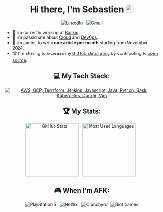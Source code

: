 <div align="center">
   <h1>Hi there, I'm Sebastien <img src="https://media.giphy.com/media/hvRJCLFzcasrR4ia7z/giphy.gif" width="25px"> </h1>
   
   
</div>

<div align="center">
    
[![LinkedIn](https://skillicons.dev/icons?i=linkedin)](https://www.linkedin.com/in/sebastien-vujic/) &nbsp;
[![Gmail](https://skillicons.dev/icons?i=gmail)](mailto:sebastienvujic@gmail.com?subject=Hello%20Jasper,%20From%20Github)

</div>

- 🔭 I’m currently working at [Bankin ](https://www.linkedin.com/company/bankin/)
- 🌱 I’m passionate about [Cloud](https://aws.amazon.com/serverless/) and [DevOps](https://ethereum.org/en/web3/).
- 📝 I’m aiming to write **one article per month** starting from November 2024.
- 🏆 I'm striving to increase my [GitHub stats rating](#🏆-my-stats) by contributing to [open source](https://opensource.com/resources/what-open-source).


<div align="center">

## 💻 My Tech Stack:

[![AWS, GCP, Terraform, Jenkins, Javascript, Java, Python, Bash, Kubernetes, Docker, Vim](https://skillicons.dev/icons?i=aws,gcp,terraform,javascript,java,python,bash,kubernetes,docker,vim)](https://skillicons.dev)


## 🏆 My Stats:

<p>
    <img height=175 alt="GitHub Stats" src="https://github-readme-stats.vercel.app/api?username=sekolak&show_icons=true&count_private=true&theme=dark" />&nbsp;&nbsp;
    <img height=175 alt="Most Used Languages" src="https://github-readme-stats.vercel.app/api/top-langs/?username=sekolak&layout=compact&theme=dark" />&nbsp;&nbsp;
</p>


## 🎮 When I'm AFK:

![PlayStation 5](https://img.shields.io/badge/Playstation%205-003791?style=for-the-badge&logo=playstation-5&logoColor=white) &nbsp;
![Netflix](https://img.shields.io/badge/Netflix-E50914?style=for-the-badge&logo=netflix&logoColor=white) &nbsp;
![Crunchyroll](https://img.shields.io/badge/Crunchyroll-F47521?style=for-the-badge&logo=crunchyroll&logoColor=white)
![Riot Games](https://img.shields.io/badge/riotgames-D32936.svg?style=for-the-badge&logo=riotgames&logoColor=white)


</div>
